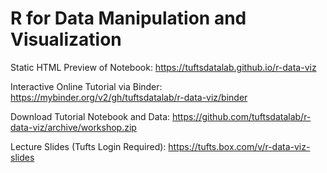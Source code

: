 # R for Data Manipulation and Visualization

Static HTML Preview of Notebook: https://tuftsdatalab.github.io/r-data-viz

Interactive Online Tutorial via Binder: https://mybinder.org/v2/gh/tuftsdatalab/r-data-viz/binder

Download Tutorial Notebook and Data: https://github.com/tuftsdatalab/r-data-viz/archive/workshop.zip

Lecture Slides (Tufts Login Required): https://tufts.box.com/v/r-data-viz-slides
